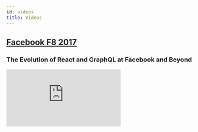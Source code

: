 ```yaml
---
id: videos
title: Videos
---
```

## [Facebook F8 2017](https://www.f8.com/)

### The Evolution of React and GraphQL at Facebook and Beyond

<iframe src="https://www.facebook.com/plugins/video.php?href=https%3A%2F%2Fwww.facebook.com%2FFacebookforDevelopers%2Fvideos%2F10154614710193553%2F&show_text=0&width=640" width={640} height={360} frameBorder="0" allowFullScreen={true} />

## [Silicon Valley ReactJS Meetup](http://www.meetup.com/Silicon-Valley-ReactJS-Meetup/)

### Relay Modern: simpler, faster, more predictable ([slides](https://speakerdeck.com/wincent/relay-2-simpler-faster-more-predictable))

<iframe width={640} height={360} src="https://www.youtube-nocookie.com/embed/OEfUBN9dAI8" frameBorder="0" allowFullScreen={true} />

### Zero to GraphQL in 30 minutes

<iframe width={640} height={360} src="https://www.youtube-nocookie.com/embed/UBGzsb2UkeY" frameBorder="0" allowFullScreen={true} />

## [GraphQL Europe 2018](https://www.graphql-europe.org/)

### Data Masking in GraphQL Clients

<iframe width={640} height={360} src="https://www.youtube-nocookie.com/embed/ww5UQ50oHok" frameBorder="0" allowFullScreen={true} />
